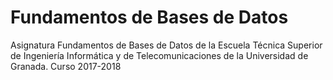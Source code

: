 # Fundamentos de Bases de Datos
Asignatura Fundamentos de Bases de Datos de la Escuela Técnica Superior de Ingeniería Informática y de Telecomunicaciones de la Universidad de Granada. Curso 2017-2018
